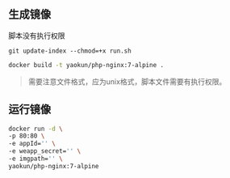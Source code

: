 ## 生成镜像

脚本没有执行权限

```
git update-index --chmod=+x run.sh
```



```bash
docker build -t yaokun/php-nginx:7-alpine .
```

> 需要注意文件格式，应为unix格式，脚本文件需要有执行权限。
>


## 运行镜像
```bash
docker run -d \
-p 80:80 \
-e appId='' \
-e weapp_secret='' \
-e imgpath='' \
yaokun/php-nginx:7-alpine
```

